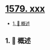 # [1579. xxx](https://github.com/Tdahuyou/TNotes.leetcode/tree/main/notes/1579.%20xxx)

<!-- region:toc -->

- [1. 📝 概述](#1--概述)

<!-- endregion:toc -->

## 1. 📝 概述
